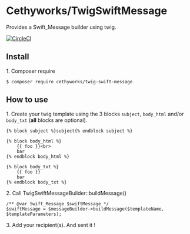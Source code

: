 Cethyworks/TwigSwiftMessage
===

Provides a Swift_Message builder using twig.

[![CircleCI](https://circleci.com/gh/Cethy/TwigSwiftMessage/tree/master.svg?style=shield)](https://circleci.com/gh/Cethy/TwigSwiftMessage/tree/master)

## Install

1\. Composer require

    $ composer require cethyworks/twig-swift-message

## How to use
1\. Create your twig template using the 3 blocks `subject`, `body_html` and/or `body_txt` (**all** blocks are optional).
 
    {% block subject %}subject{% endblock subject %}
    
    {% block body_html %}
        {{ foo }}<br>
        bar
    {% endblock body_html %}
    
    {% block body_txt %}
        {{ foo }}
        bar
    {% endblock body_txt %}
 
2\. Call TwigSwiftMessageBuilder::buildMessage()

    /** @var Swift_Message $swiftMessage */
    $swiftMessage = $messageBuilder->buildMessage($templateName, $templateParameters);

3\. Add your recipient(s). And sent it !
